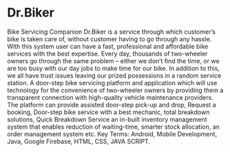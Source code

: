 # Dr.Biker
Bike Servicing Companion
Dr.Biker is a service through which customer’s bike is taken care of, without customer having to go through any hassle. With this system user can have a fast, professional and affordable bike services with the best expertise.
Every day, thousands of two-wheeler owners go through the same problem – either we don’t find the time, or we are too busy with our day jobs to make time for our bike. In addition to this, we all have trust issues leaving our prized possessions in a random service station. 
A door-step bike servicing platform and application which will use technology for the convenience of two-wheeler owners by providing them a transparent connection with high-quality vehicle maintenance providers. The platform can provide assisted door-step pick-up and drop, Request a booking, Door-step bike service with a best mechanic, total breakdown solutions, Quick Breakdown Service an in-built inventory management system that enables reduction of waiting-time, smarter stock allocation, an order management system etc.
Key Terms: Android, Mobile Development, Java, Google Firebase, HTML, CSS, JAVA SCRIPT.
